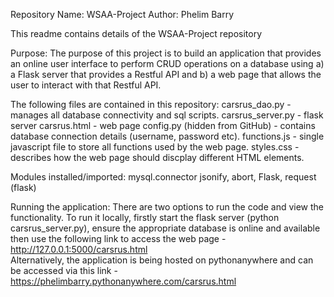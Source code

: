 Repository Name: WSAA-Project
Author: Phelim Barry

This readme contains details of the WSAA-Project repository

Purpose:
    The purpose of this project is to build an application that provides an online user interface to perform CRUD operations on a database using a) a Flask server that provides a Restful API and b) a web page that allows the user to interact with that Restful API.

The following files are contained in this repository:
    carsrus_dao.py - manages all database connectivity and sql scripts.
    carsrus_server.py - flask server 
    carsrus.html - web page
    config.py (hidden from GitHub) - contains database connection details (username, password etc).
    functions.js - single javascript file to store all functions used by the web page.
    styles.css - describes how the web page should discplay different HTML elements.

Modules installed/imported:
    mysql.connector
    jsonify, abort, Flask, request (flask)


Running the application:
    There are two options to run the code and view the functionality. To run it locally, firstly start the flask server (python carsrus_server.py), ensure the appropriate database is online and available then use the following link to access the web page - http://127.0.0.1:5000/carsrus.html   
    Alternatively, the application is being hosted on pythonanywhere and can be accessed via this link - https://phelimbarry.pythonanywhere.com/carsrus.html

